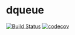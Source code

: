 # dqueue 
[![Build Status](https://travis-ci.org/lysevi/dqueue.svg?branch=master)](https://travis-ci.org/lysevi/dqueue) [![codecov](https://codecov.io/gh/lysevi/dqueue/branch/master/graph/badge.svg)](https://codecov.io/gh/lysevi/dqueue)
